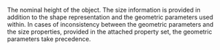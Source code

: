 The nominal height of the object. The size information is provided in addition to the shape representation and the geometric parameters used within. In cases of inconsistency between the geometric parameters and the size properties, provided in the attached property set, the geometric parameters take precedence.
